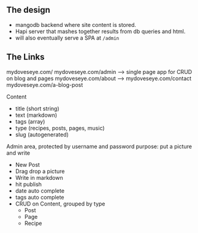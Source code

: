 

## The design

 - mangodb backend where site content is stored.
 - Hapi server that mashes together results from db queries and html.
 - will also eventually serve a SPA at `/admin`

## The Links

mydoveseye.com/
mydoveseye.com/admin --> single page app for CRUD on blog and pages
mydoveseye.com/about --> 
mydoveseye.com/contact
mydoveseye.com/a-blog-post


Content
 - title (short string)
 - text (markdown)
 - tags (array)
 - type (recipes, posts, pages, music)
 - slug (autogenerated)



Admin area, protected by username and password
purpose: put a picture and write

 - New Post
 - Drag drop a picture
 - Write in markdown
 - hit publish
 - date auto complete
 - tags auto complete
 - CRUD on Content, grouped by type
    * Post
    * Page
    * Recipe